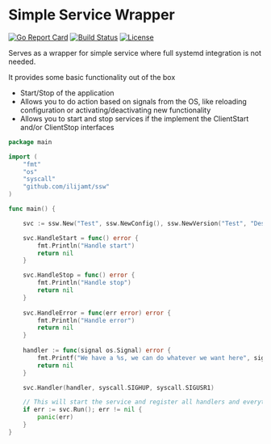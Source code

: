 Simple Service Wrapper
======================

[![Go Report Card](https://goreportcard.com/badge/github.com/ilijamt/ssw)](https://goreportcard.com/report/github.com/ilijamt/ssw) [![Build Status](https://travis-ci.org/ilijamt/ssw.svg?branch=master)](https://travis-ci.org/ilijamt/ssw) [![License](https://img.shields.io/badge/License-MIT-blue.svg)](https://github.com/ilijamt/ssw/blob/master/LICENSE)

Serves as a wrapper for simple service where full systemd integration is not needed.

It provides some basic functionality out of the box

* Start/Stop of the application
* Allows you to do action based on signals from the OS, like reloading configuration or activating/deactivating new functionality
* Allows you to start and stop services if the implement the ClientStart and/or ClientStop interfaces

```go
package main

import (
	"fmt"
	"os"
	"syscall"
	"github.com/ilijamt/ssw"
)

func main() {

	svc := ssw.New("Test", ssw.NewConfig(), ssw.NewVersion("Test", "Desc", "Ver", "Hash", "Date", "Clean"))

	svc.HandleStart = func() error {
		fmt.Println("Handle start")
		return nil
	}

	svc.HandleStop = func() error {
		fmt.Println("Handle stop")
		return nil
	}
	
	svc.HandleError = func(err error) error {
        fmt.Println("Handle error")
		return nil
	}
	
	handler := func(signal os.Signal) error {
		fmt.Printf("We have a %s, we can do whatever we want here", signal)
		return nil
	}

	svc.Handler(handler, syscall.SIGHUP, syscall.SIGUSR1)

	// This will start the service and register all handlers and everything
	if err := svc.Run(); err != nil {
		panic(err)
	}
}

```

